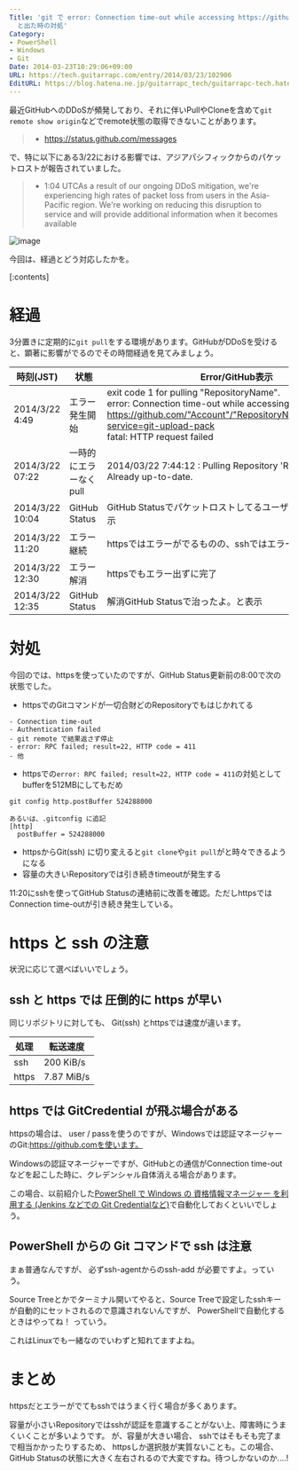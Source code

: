 ```yaml
---
Title: 'git で error: Connection time-out while accessing https://github.com/Account/RepositoryName.git
  と出た時の対処'
Category:
- PowerShell
- Windows
- Git
Date: 2014-03-23T10:29:06+09:00
URL: https://tech.guitarrapc.com/entry/2014/03/23/102906
EditURL: https://blog.hatena.ne.jp/guitarrapc_tech/guitarrapc-tech.hatenablog.com/atom/entry/12921228815720428249
---
```


最近GitHubへのDDoSが頻発しており、それに伴いPullやCloneを含めて`git remote show origin`などでremote状態の取得できないことがあります。

> - https://status.github.com/messages

で、特に以下にある3/22における影響では、アジアパシフィックからのパケットロストが報告されていました。

> - 1:04 UTCAs a result of our ongoing DDoS mitigation, we're experiencing high rates of packet loss from users in the Asia-Pacific region. We're working on reducing this disruption to service and will provide additional information when it becomes available

![image](https://cdn-ak.f.st-hatena.com/images/fotolife/g/guitarrapc_tech/20140323/20140323093111.png)

今回は、経過とどう対応したかを。

[:contents]

# 経過

3分置きに定期的に`git pull`をする環境があります。GitHubがDDoSを受けると、顕著に影響がでるのでその時間経過を見てみましょう。

|時刻(JST)|状態|Error/GitHub表示|
|----|----|----|
|2014/3/22 4:49|エラー発生開始| exit code 1 for pulling "RepositoryName".</br>error: Connection time-out while accessing https://github.com/"Account"/"RepositoryName".git/info/refs?service=git-upload-pack<br/>fatal: HTTP request failed|
|2014/3/22 07:22|一時的にエラーなくpull|2014/03/22 7:44:12 : Pulling Repository 'Repository Name'</br>Already up-to-date.|
|2014/3/22 10:04|GitHub Status|GitHub Statusでパケットロストしてるユーザーがいるよ。と表示|
|2014/3/22 11:20|エラー継続|httpsではエラーがでるものの、sshではエラー出ずに完了|
|2014/3/22 12:30|エラー解消|httpsでもエラー出ずに完了|
|2014/3/22 12:35|GitHub Status|解消GitHub Statusで治ったよ。と表示|
# 対処

今回のでは、httpsを使っていたのですが、GitHub Status更新前の8:00で次の状態でした。

- httpsでのGitコマンドが一切合財どのRepositoryでもはじかれてる

```
- Connection time-out
- Authentication failed
- git remote で結果返さず停止
- error: RPC failed; result=22, HTTP code = 411
- 他
```

- httpsでの`error: RPC failed; result=22, HTTP code = 411`の対処としてbufferを512MBにしてもだめ

```
git config http.postBuffer 524288000

あるいは、.gitconfig に追記
[http]
  postBuffer = 524288000
```

- httpsからGit(ssh) に切り変えると`git clone`や`git pull`がと時々できるようになる
- 容量の大きいRepositoryでは引き続きtimeoutが発生する

11:20にsshを使ってGitHub Statusの連絡前に改善を確認。ただしhttpsではConnection time-outが引き続き発生している。

# https と ssh の注意

状況に応じて選べばいいでしょう。

## ssh と https では 圧倒的に https が早い

同じリポジトリに対しても、 Git(ssh) とhttpsでは速度が違います。

|処理|転送速度|
|----|----|
|ssh|200 KiB/s|
|https|7.87 MiB/s|

## https では GitCredential が飛ぶ場合がある

httpsの場合は、 user / passを使うのですが、Windowsでは認証マネージャー のGit:https://github.comを使います。

Windowsの認証マネージャーですが、GitHubとの通信がConnection time-outなどを起こした時に、クレデンシャル自体消える場合があります。

この場合、以前紹介した[PowerShell で Windows の 資格情報マネージャー を利用する (Jenkins などでの Git Credentialなど)](https://tech.guitarrapc.com/entry/2014/03/13/062713)で自動化しておくといいでしょう。

## PowerShell からの Git コマンドで ssh は注意

まぁ普通なんですが、 必ずssh-agentからのssh-add <Private Key Path> が必要ですよ。っていう。

Source Treeとかでターミナル開いてやると、Source Treeで設定したsshキーが自動的にセットされるので意識されないんですが、 PowerShellで自動化するときはやってね！ っていう。

これはLinuxでも一緒なのでいわずと知れてますよね。

# まとめ

httpsだとエラーがでてもsshではうまく行く場合が多くあります。

容量が小さいRepositoryではsshが認証を意識することがない上、障害時にうまくいくことが多いようです。
が、容量が大きい場合、 sshではそもそも完了まで相当かかったりするため、 httpsしか選択肢が実質ないことも。この場合、GitHub Statusの状態に大きく左右されるので大変ですね。待つしかないのか....!
